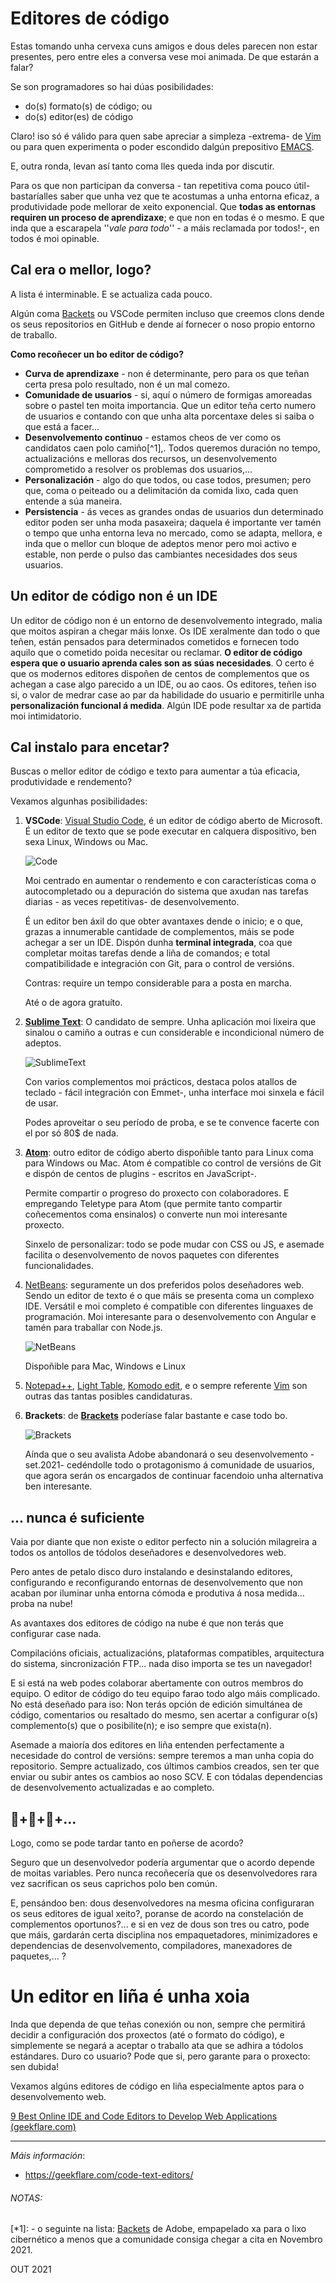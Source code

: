 # Editores de código

Estas tomando unha cervexa cuns amigos e dous deles parecen non estar presentes, pero entre eles a conversa vese moi animada. De que estarán a falar?

Se son programadores so hai dúas posibilidades:

- do(s) formato(s) de código; ou
- do(s) editor(es) de código

Claro! iso só é válido para quen sabe apreciar a simpleza -extrema- de [Vim](vim.org) ou para quen experimenta o poder escondido dalgún prepositivo [EMACS](https://www.gnu.org/software/emacs/).

E, outra ronda, levan así tanto coma lles queda inda por discutir.

Para os que non participan da conversa - tan repetitiva coma pouco útil- bastaríalles saber que unha vez que te acostumas a unha entorna eficaz, a produtividade pode mellorar de xeito exponencial. Que **todas as entornas requiren un proceso de aprendizaxe**; e que non en todas é o mesmo. E que inda que a escarapela ''*vale para todo*'' - a máis reclamada por todos!-, en todos é moi opinable.

## Cal era o mellor, logo?

A lista é interminable. E se actualiza cada pouco.

Algún coma [Backets](https://brackets.io/) ou VSCode permiten incluso que creemos clons dende os seus repositorios en GitHub e dende aí fornecer o noso propio entorno de traballo.

**Como recoñecer un bo editor de código?** 

- **Curva de aprendizaxe** - non é determinante, pero para os que teñan certa presa polo resultado, non é un mal comezo.
- **Comunidade de usuarios** - si, aquí o número de formigas amoreadas sobre o pastel ten moita importancia. Que un editor teña certo numero de usuarios e contando con que unha alta porcentaxe deles si saiba o que está a facer... 
- **Desenvolvemento continuo** - estamos cheos de ver como os candidatos caen polo camiño[^1],. Todos queremos duración no tempo, actualizacións e melloras dos recursos, un desenvolvemento comprometido a resolver os problemas dos usuarios,...
- **Personalización** - algo do que todos, ou case todos, presumen; pero que, coma o peiteado ou a delimitación da comida lixo, cada quen entende a súa maneira.
- **Persistencia** - ás veces as grandes ondas de usuarios dun determinado editor poden ser unha moda pasaxeira; daquela é importante ver tamén o tempo que unha entorna leva no mercado, como se adapta, mellora, e inda que o mellor cun bloque de adeptos menor pero moi activo e estable, non perde o pulso das cambiantes necesidades dos seus usuarios.

## Un editor de código non é un IDE

Un editor de código non é un entorno de desenvolvemento integrado, malia que moitos aspiran a chegar máis lonxe. Os IDE xeralmente dan todo o que teñen, están pensados para determinados cometidos e fornecen todo aquilo que o cometido poida necesitar ou reclamar. **O editor de código espera que o usuario aprenda cales son as súas necesidades**. O certo é que os modernos editores dispoñen de centos de complementos que os achegan a case algo parecido a un IDE, ou ao caos.  Os editores, teñen iso si, o valor de medrar case ao par da habilidade do usuario e permitirlle unha **personalización funcional á medida**. Algún IDE pode resultar xa de partida moi intimidatorio.

## Cal instalo para encetar?

Buscas o mellor editor de código e texto para aumentar a túa eficacia, produtividade e rendemento?

Vexamos algunhas posibilidades:

1. **VSCode**: [Visual Studio Code](https://code.visualstudio.com/), é un editor de código aberto de Microsoft. É un editor de texto que se pode executar en calquera dispositivo, ben sexa Linux, Windows ou Mac.

   ![Code](https://pbs.twimg.com/media/Ex_OzQ4WUAIekiu.png)

   Moi centrado en aumentar o rendemento e con características coma o autocompletado ou a depuración do sistema que axudan nas tarefas diarias - as veces repetitivas- de desenvolvemento.

   É un editor ben áxil do que obter avantaxes dende o inicio; e o que, grazas a innumerable cantidade de complementos, máis se pode achegar a ser un IDE. Dispón dunha **terminal integrada**, coa que completar moitas tarefas dende a liña de comandos; e total compatibilidade e integración con Git, para o control de versións.

   Contras: require un tempo considerable para a posta en marcha. 

   Até o de agora gratuíto.

2. **[Sublime Text](https://www.sublimetext.com/)**: O candidato de sempre. Unha aplicación moi lixeira que sinalou o camiño a outras e cun considerable e incondicional número de adeptos.

   ![SublimeText](./assets/sublimetext-full.jpg)

   Con varios complementos moi prácticos, destaca polos atallos de teclado - fácil integración con Emmet-, unha interface moi sinxela e fácil de usar.

   Podes aproveitar o seu período de proba, e se te convence facerte con el por só 80$ de nada.

3. **[Atom](https://atom.io/)**: outro editor de código aberto dispoñible tanto para Linux coma para Windows ou Mac. Atom é compatible co control de versións de Git e dispón de centos de plugins - escritos en JavaScript-.

   <!--[Atom](./assets/windows-downloads.png)-->

   Permite compartir o progreso do proxecto con colaboradores. E empregando Teletype para Atom (‎que permite tanto compartir coñecementos coma ensinalos‎) o converte nun moi interesante proxecto.

   Sinxelo de personalizar: todo se pode mudar con CSS ou JS, e asemade facilita o desenvolvemento de novos paquetes con diferentes funcionalidades.

4. [NetBeans](https://netbeans.org/): seguramente un dos preferidos polos deseñadores web. Sendo un editor de texto é o que máis se presenta coma un complexo IDE. Versátil e moi completo é compatible con diferentes linguaxes de programación. Moi interesante para o desenvolvemento con Angular e tamén para traballar con Node.js.

   ![NetBeans](./assets/CZF2vWTUsAETj28.png)

   Dispoñible para Mac, Windows e Linux

5. [Notepad++](https://notepad-plus-plus.org/), [Light Table](http://lighttable.com/), [Komodo edit](https://www.activestate.com/products/komodo-ide/downloads/edit/), e o sempre referente [Vim](https://www.vim.org/) son outras das tantas posibles candidaturas.

6. **Brackets**: de **[Brackets](http://brackets.io/)** poderíase falar bastante e case todo bo.

   ![Brackets](https://brackets.io/img/hero.png)

   Aínda que o seu avalista Adobe abandonará o seu desenvolvemento -set.2021- cedéndolle todo o protagonismo á comunidade de usuarios, que agora serán os encargados de continuar facendoio unha alternativa ben interesante.

## ... nunca é suficiente

Vaia por diante que non existe o editor perfecto nin a solución milagreira a todos os antollos de tódolos deseñadores e desenvolvedores web.

Pero antes de petalo disco duro instalando e desinstalando editores, configurando e reconfigurando entornas de desenvolvemento que non acaban por iluminar unha entorna cómoda e produtiva á nosa medida... proba na nube!

As avantaxes dos editores de código na nube é que non terás que configurar case nada.

Compilacións oficiais, actualizacións, plataformas compatibles, arquitectura do sistema, sincronización FTP... nada diso importa se tes un navegador!

E si está na web podes colaborar abertamente con outros membros do equipo. O editor de código do teu equipo farao todo algo máis complicado. No está deseñado para iso: Non terás opción de edición simultánea de código, comentarios ou resaltado do mesmo, sen acertar a configurar o(s) complemento(s) que o posibilite(n); e iso sempre que exista(n).

Asemade a maioría dos editores en liña entenden perfectamente a necesidade do control de versións: sempre teremos a man unha copia do repositorio. Sempre actualizado, cos últimos cambios creados, sen ter que enviar ou subir antes os cambios ao noso SCV. E con tódalas dependencias de desenvolvemento actualizadas e ao completo.

## :beer:+:beer:+:beer:+...​

Logo, como se pode tardar tanto en poñerse de acordo?

Seguro que un desenvolvedor podería argumentar que o acordo depende de moitas variables. Pero nunca recoñecería que os desenvolvedores rara vez sacrifican os seus caprichos polo ben común.

E, pensándoo ben: dous desenvolvedores na mesma oficina configuraran os seus editores de igual xeito?, poranse de acordo na constelación de complementos oportunos?... e si en vez de dous son tres ou catro, pode que máis, gardarán certa disciplina nos empaquetadores, minimizadores e dependencias de desenvolvemento, compiladores, manexadores de paquetes,... ?

# Un editor en liña é unha xoia

Inda que dependa de que teñas conexión ou non, sempre che permitirá decidir a configuración dos proxectos (até o formato do código), e simplemente se negará a aceptar o traballo ata que se adhira a tódolos estándares. Duro co usuario? Pode que si, pero garante para o proxecto: sen dubida!

Vexamos algúns editores de código en liña especialmente aptos para o desenvolvemento web.



[9 Best Online IDE and Code Editors to Develop Web Applications (geekflare.com)](https://geekflare.com/online-code-editors/)



_____



*Máis información*:

- https://geekflare.com/code-text-editors/

  

###### NOTAS:

[*1]:  - o seguinte na lista: [Backets](https://brackets.io/) de Adobe, empapelado xa para o lixo cibernético a menos que a comunidade consiga chegar a cita en Novembro 2021. 



OUT 2021
